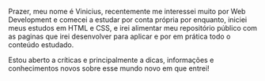 Prazer, meu nome é Vinicius, recentemente me interessei muito por Web Development e comecei a estudar por conta própria por enquanto, 
iniciei meus estudos em HTML e CSS, e irei alimentar meu repositório público com as paginas que irei desenvolver para aplicar e por em prática todo o conteúdo estudado.

Estou aberto a críticas e principalmente a dicas, informações e conhecimentos novos sobre esse mundo novo em que entrei!

<!---
Vinicius-Merces/Vinicius-Merces is a ✨ special ✨ repository because its `README.md` (this file) appears on your GitHub profile.
You can click the Preview link to take a look at your changes.
--->
